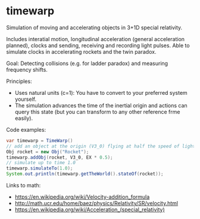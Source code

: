 # timewarp

Simulation of moving and accelerating objects in 3+1D special relativity.

Includes interatial motion, longitudinal acceleration (general acceleration planned),
clocks and sending, receiving and recording light pulses.
Able to simulate clocks in accelerating rockets and the twin paradox.

Goal: Detecting collisions (e.g. for ladder paradox) and measuring frequency shifts.


Principles:

* Uses natural units (c=1): You have to convert to your preferred system yourself.
* The simulation advances the time of the inertial origin and actions can query this state (but you can transform to any other reference frme easily).

Code examples:

```java
var timewarp = TimeWarp()
// add an object at the origin (V3_0) flying at half the speed of light in x direction
Obj rocket = new Obj("Rocket");
timewarp.addObj(rocket, V3_0, EX * 0.5);
// simulate up to time 1.0
timewarp.simulateTo(1.0);
System.out.println(timewarp.getTheWorld().stateOf(rocket));
```


Links to math:
* https://en.wikipedia.org/wiki/Velocity-addition_formula
* http://math.ucr.edu/home/baez/physics/Relativity/SR/velocity.html
* https://en.wikipedia.org/wiki/Acceleration_(special_relativity)

